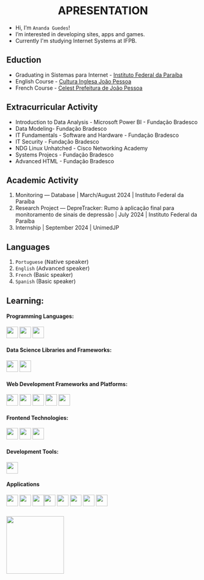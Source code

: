 <h1 align="center">APRESENTATION</h1>


- Hi, I’m `Ananda Guedes`!
- I’m interested in developing sites, apps and games.
- Currently I'm studying Internet Systems at IFPB.

## Eduction
- Graduating in Sistemas para Internet - [Instituto Federal da Paraíba](https://www.ifpb.edu.br/)
- English Course - [Cultura Inglesa João Pessoa](https://www.culturainglesapb.com.br/)
- French Course - [Celest Prefeitura de João Pessoa](https://sites.google.com/view/celestjoaopessoa/inicio)

## Extracurricular Activity 
- Introduction to Data Analysis - Microsoft Power BI - Fundação Bradesco
- Data Modeling- Fundação Bradesco
- IT Fundamentals - Software and Hardware -  Fundação Bradesco
- IT Security - Fundação Bradesco
- NDG Linux Unhatched - Cisco Networking Academy
- Systems Projecs - Fundação Bradesco
- Advanced HTML -  Fundação Bradesco

## Academic Activity
1. Monitoring — Database | March/August 2024 | Instituto Federal da Paraíba
2. Research Project — DepreTracker: Rumo à aplicação final para monitoramento de sinais de depressão | July 2024 | Instituto Federal da Paraíba
3. Internship | September 2024 | UnimedJP

## Languages
1. `Portuguese` (𝖭𝖺𝗍𝗂𝗏𝖾 𝗌𝗉𝖾𝖺𝗄𝖾𝗋)
2. `English` (𝖠𝖽𝗏𝖺𝗇𝖼𝖾𝖽 𝗌𝗉𝖾𝖺𝗄𝖾𝗋)
3. `French` (Basic speaker)
4. `Spanish` (Basic speaker)


## Learning:
#### Programming Languages:
<img loading="lazy" src="https://cdn.jsdelivr.net/gh/devicons/devicon/icons/python/python-original.svg" width="30" height="30"/> <img loading="lazy" src="https://cdn.jsdelivr.net/gh/devicons/devicon@latest/icons/java/java-original.svg" width="30" height="30"/> <img loading="lazy" src="https://cdn.jsdelivr.net/gh/devicons/devicon/icons/javascript/javascript-original.svg" width="30" height="30"/> 
#### Data Science Libraries and Frameworks:
<img loading="lazy" src="https://cdn.jsdelivr.net/gh/devicons/devicon@latest/icons/numpy/numpy-original.svg" width="30" height="30"/> <img loading="lazy" src="https://cdn.jsdelivr.net/gh/devicons/devicon@latest/icons/jupyter/jupyter-original-wordmark.svg" width="30" height="30"/>
#### Web Development Frameworks and Platforms:
<img loading="lazy" src="https://cdn.jsdelivr.net/gh/devicons/devicon/icons/react/react-original.svg" width="30" height="30"/> <img src="https://cdn.jsdelivr.net/gh/devicons/devicon@latest/icons/angularjs/angularjs-original.svg" width="30" height="30"/> <img loading="lazy" src="https://cdn.jsdelivr.net/gh/devicons/devicon@latest/icons/nodejs/nodejs-original.svg" width="30" height="30"/> <img loading="lazy" src="https://cdn.jsdelivr.net/gh/devicons/devicon@latest/icons/nextjs/nextjs-original.svg" width="30" height="30"/> <img loading="lazy" src="https://cdn.jsdelivr.net/gh/devicons/devicon@latest/icons/supabase/supabase-original-wordmark.svg" width="30" height="30"/> 
#### Frontend Technologies:
<img loading="lazy" src="https://cdn.jsdelivr.net/gh/devicons/devicon/icons/html5/html5-original.svg" width="30" height="30"/> <img loading="lazy" src="https://cdn.jsdelivr.net/gh/devicons/devicon/icons/css3/css3-original.svg" width="30" height="30"/> <img loading="lazy" src="https://cdn.jsdelivr.net/gh/devicons/devicon@latest/icons/tailwindcss/tailwindcss-original.svg" width="30" height="30"/> 
#### Development Tools:
<img loading="lazy" src="https://cdn.jsdelivr.net/gh/devicons/devicon@latest/icons/npm/npm-original-wordmark.svg" width="30" height="30"/>

#### Applications
<img loading="lazy" src="https://cdn.jsdelivr.net/gh/devicons/devicon/icons/git/git-original.svg" width="30" height="30"/> <img loading="lazy" src="https://cdn.jsdelivr.net/gh/devicons/devicon/icons/vscode/vscode-original.svg" width="30" height="30"/> <img loading="lazy" src="https://cdn.jsdelivr.net/gh/devicons/devicon@latest/icons/eclipse/eclipse-original.svg" width="30" height="30"/><img loading="lazy" src="https://cdn.jsdelivr.net/gh/devicons/devicon@latest/icons/postgresql/postgresql-original-wordmark.svg" width="30" height="30"/> <img loading="lazy" src="https://cdn.jsdelivr.net/gh/devicons/devicon@latest/icons/oracle/oracle-original.svg" width="30" height="30"/> <img src="https://cdn.jsdelivr.net/gh/devicons/devicon@latest/icons/dbeaver/dbeaver-original.svg" width="30" height="30"/> <img loading="lazy" src="https://cdn.jsdelivr.net/gh/devicons/devicon/icons/figma/figma-original.svg" width="30" height="30"/> <img loading="lazy" src="https://cdn.jsdelivr.net/gh/devicons/devicon/icons/canva/canva-original.svg" width="30" height="30"/> 

###
<div>
<a href="https://github.com/agu3des">
<img loading="lazy" height="150em" src="https://github-readme-stats.vercel.app/api/top-langs/?username=agu3des&layout=compact&langs_count=7&theme=dark"/>
</div>
